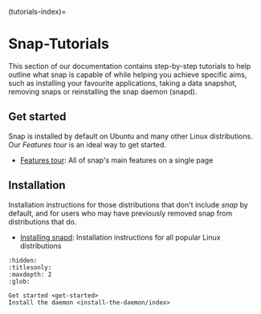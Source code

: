 (tutorials-index)=
# Snap-Tutorials

This section of our documentation contains step-by-step tutorials to help outline what snap is capable of while helping you achieve specific aims, such as installing your favourite applications, taking a data snapshot, removing snaps or reinstalling the snap daemon (snapd).

## Get started

Snap is installed by default on Ubuntu and many other Linux distributions. Our _Features tour_ is an ideal way to get started.

* [Features tour](get-started): All of snap's main features on a single page

## Installation 

Installation instructions for those distributions that don't include _snap_ by default, and for users who may have previously removed snap from distributions that do.

* [Installing snapd](install-the-daemon/index): Installation instructions for all popular Linux distributions


```{toctree}
:hidden:
:titlesonly:
:maxdepth: 2
:glob:

Get started <get-started>
Install the daemon <install-the-daemon/index>
